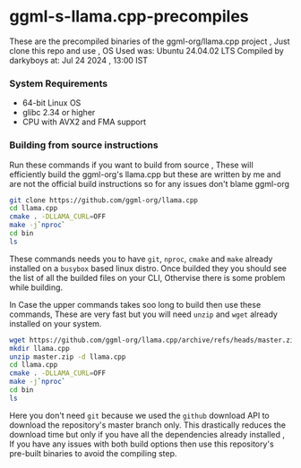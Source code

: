 # ggml-s-llama.cpp-precompiles
These are the precompiled binaries of the ggml-org/llama.cpp project , Just clone this repo and use , OS Used was: Ubuntu 24.04.02 LTS
Compiled by darkyboys at: Jul 24 2024 , 13:00 IST

### System Requirements

- 64-bit Linux OS
- glibc 2.34 or higher
- CPU with AVX2 and FMA support

### Building from source instructions
Run these commands if you want to build from source , These will efficiently build the ggml-org's llama.cpp but these are written by me and are not the official build instructions so for any issues don't blame ggml-org
```bash
git clone https://github.com/ggml-org/llama.cpp
cd llama.cpp
cmake . -DLLAMA_CURL=OFF
make -j`nproc`
cd bin
ls
```

These commands needs you to have `git`, `nproc`, `cmake` and `make` already installed on a `busybox` based linux distro. Once builded they you should see the list of all the builded files on your CLI, Othervise there is some problem while building.

In Case the upper commands takes soo long to build then use these commands, These are very fast but you will need `unzip` and `wget` already installed on your system.

```bash
wget https://github.com/ggml-org/llama.cpp/archive/refs/heads/master.zip
mkdir llama.cpp
unzip master.zip -d llama.cpp
cd llama.cpp
cmake . -DLLAMA_CURL=OFF
make -j`nproc`
cd bin
ls
```

Here you don't need `git` because we used the `github` download API to download the repository's master branch only. This drastically reduces the download time but only if you have all the dependencies already installed , If you have any issues with both build options then use this repository's pre-built binaries to avoid the compiling step.
